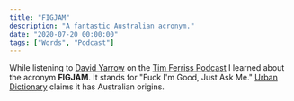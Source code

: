```yaml
---
title: "FIGJAM"
description: "A fantastic Australian acronym."
date: "2020-07-20 00:00:00"
tags: ["Words", "Podcast"]
---
```


While listening to [David Yarrow](https://davidyarrow.photography) on the [Tim Ferriss Podcast](https://tim.blog/podcast) I learned about the acronym **FIGJAM**. It stands for "Fuck I'm Good, Just Ask Me." [Urban Dictionary](https://www.urbandictionary.com/define.php?term=FIGJAM) claims it has Australian origins.
